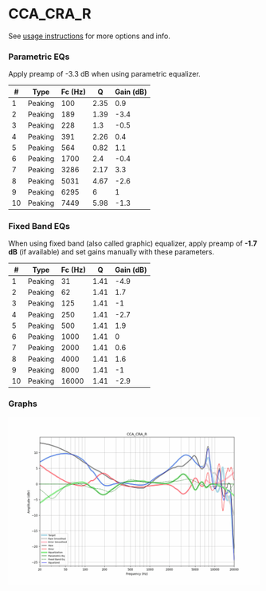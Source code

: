 # CCA_CRA_R
See [usage instructions](https://github.com/jaakkopasanen/AutoEq#usage) for more options and info.

### Parametric EQs
Apply preamp of -3.3 dB when using parametric equalizer.

|   # | Type    |   Fc (Hz) |    Q |   Gain (dB) |
|-----|---------|-----------|------|-------------|
|   1 | Peaking |       100 | 2.35 |         0.9 |
|   2 | Peaking |       189 | 1.39 |        -3.4 |
|   3 | Peaking |       228 | 1.3  |        -0.5 |
|   4 | Peaking |       391 | 2.26 |         0.4 |
|   5 | Peaking |       564 | 0.82 |         1.1 |
|   6 | Peaking |      1700 | 2.4  |        -0.4 |
|   7 | Peaking |      3286 | 2.17 |         3.3 |
|   8 | Peaking |      5031 | 4.67 |        -2.6 |
|   9 | Peaking |      6295 | 6    |         1   |
|  10 | Peaking |      7449 | 5.98 |        -1.3 |

### Fixed Band EQs
When using fixed band (also called graphic) equalizer, apply preamp of **-1.7 dB** (if available) and set gains manually with these parameters.

|   # | Type    |   Fc (Hz) |    Q |   Gain (dB) |
|-----|---------|-----------|------|-------------|
|   1 | Peaking |        31 | 1.41 |        -4.9 |
|   2 | Peaking |        62 | 1.41 |         1.7 |
|   3 | Peaking |       125 | 1.41 |        -1   |
|   4 | Peaking |       250 | 1.41 |        -2.7 |
|   5 | Peaking |       500 | 1.41 |         1.9 |
|   6 | Peaking |      1000 | 1.41 |         0   |
|   7 | Peaking |      2000 | 1.41 |         0.6 |
|   8 | Peaking |      4000 | 1.41 |         1.6 |
|   9 | Peaking |      8000 | 1.41 |        -1   |
|  10 | Peaking |     16000 | 1.41 |        -2.9 |

### Graphs
![](./CCA_CRA_R.png)
